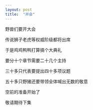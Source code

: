 ```yaml
---
layout: post
title:  "开会"
---
```


野兽们要开大会

传说狮子老虎等权威阶级都将出席

于是鸡鸡鸭鸭打算搞个大典礼

要分十个章节需要二十几个主持

三十多只代表要提出四十多项议题

五十多只野猪还要带领全体喊出无数的敬意

空前的准备开始了

敬请期待下集
